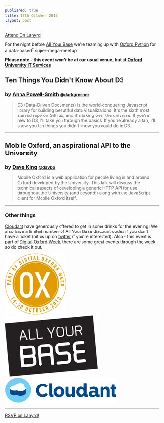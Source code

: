 ```yaml
---
published: true
title: 17th October 2013
layout: post
---
```


<a href="http://lanyrd.com/2013/oxford-python-js-oxford/" class="btn btn-primary">Attend On Lanyrd</a>

<p class="lead">For the night before <a href="http://allyourbaseconf.com">All Your Base</a> we're teaming up with <a href="https://twitter.com/intent/user?screen_name=oxfordpython">Oxford&nbsp;Python</a> for a data-based<sup><abbr title="pun intended">*</abbr></sup> super-mega-meetup</p>

**Please note - this event *won't* be at our usual venue, but at [Oxford University IT Services](http://lanyrd.com/venues/oxford/vchz/)**

## Ten Things You Didn't Know About D3
### by [Anna Powell-Smith](http://anna.ps/) <small><a href="https://twitter.com/intent/user?screen_name=darkgreener">@darkgreener</a></small>

> D3 (Data-Driven Documents) is the world-conquering Javascript library for building beautiful data visualizations. It's the sixth most starred repo on GitHub, and it's taking over the universe.
> If you're new to D3, I'll take you through the basics. If you're already a fan, I'll show you ten things you didn't know you could do in D3.

---

## Mobile Oxford, an aspirational API to the University
### by [Dave King](http://davbo.org/) <small><a href="https://twitter.com/intent/user?screen_name=davbo">@davbo</a></small>

> Mobile Oxford is a web application for people living in and around Oxford developed by the University.
> This talk will discuss the technical aspects of developing a generic HTTP API for use throughout the University (and beyond!) along with the JavaScript client for Mobile Oxford itself.

---

### Other things

[Cloudant](https://cloudant.com/) have generously offered to get in some drinks for the evening!  We also have a limited number of All Your Base discount codes if you don't have a ticket (hit us up on [twitter](https://twitter.com/intent/user?screen_name=jsoxford) if you're interested).  Also - this event is part of [Digital Oxford Week](http://www.digitaloxford.com/weekoctober2013/), there are some great events through the week - so do check it out.


<div class="row-fluid">
  <div class="span4">
    <a href="http://www.digitaloxford.com/weekoctober2013/">
      <img src="/img/digitaloxfordbadge-october.png" />
    </a>
  </div>
  <div class="span4">
    <a href="http://allyourbaseconf.com/">
      <img src="/img/ayb.png" />
    </a>
  </div>
  <div class="span4">
    <a href="https://cloudant.com/">
      <img src="/img/cloudant.png" />
    </a>
  </div>
</div>

---

<div class="lanyrd-target-participants">
    <a href="http://lanyrd.com/2013/oxford-python-js-oxford/attendees/" class="lanyrd-participants" data-lanyrd-nocss="">
        RSVP on Lanyrd!
    </a>
</div>

